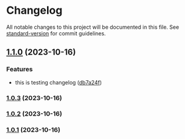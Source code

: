 # Changelog

All notable changes to this project will be documented in this file. See [standard-version](https://github.com/conventional-changelog/standard-version) for commit guidelines.

## [1.1.0](https://github.com/dnpy5822/music-app-FE/compare/v1.0.3...v1.1.0) (2023-10-16)


### Features

* this is testing changelog ([db7a24f](https://github.com/dnpy5822/music-app-FE/commit/db7a24f1470eb1ea42919bba9c3612944ea3f44e))

### [1.0.3](https://github.com/dnpy5822/music-app-FE/compare/v1.0.2...v1.0.3) (2023-10-16)

### [1.0.2](https://github.com/dnpy5822/music-app-FE/compare/v1.0.1...v1.0.2) (2023-10-16)

### [1.0.1](https://github.com/dnpy5822/music-app-FE/compare/v1.0.0...v1.0.1) (2023-10-16)
